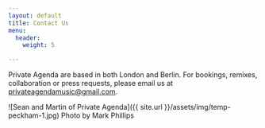 ```yaml
---
layout: default
title: Contact Us
menu:
  header:
    weight: 5

---
```

Private Agenda are based in both London and Berlin. For bookings, remixes, collaboration or press requests, please email us at [privateagendamusic@gmail.com](mailto:privateagendamusic@gmail.com "email us").

![Sean and Martin of Private Agenda]({{ site.url }}/assets/img/temp-peckham-1.jpg)
Photo by Mark Phillips